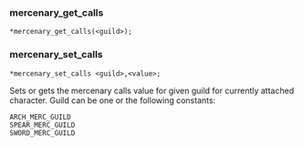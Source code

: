 ### mercenary_get_calls
```
*mercenary_get_calls(<guild>);
```
### mercenary_set_calls
```
*mercenary_set_calls <guild>,<value>;
```

Sets or gets the mercenary calls value for given guild for currently
attached character. Guild can be one or the following constants:

	ARCH_MERC_GUILD
	SPEAR_MERC_GUILD
	SWORD_MERC_GUILD
